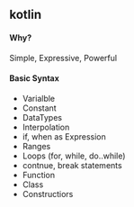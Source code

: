 ## kotlin

#### Why?
Simple, Expressive, Powerful
#### Basic Syntax 
* Varialble
* Constant
* DataTypes
* Interpolation
* if, when as Expression
* Ranges
* Loops (for, while, do..while)
* contnue, break statements
* Function
* Class
* Constructiors
